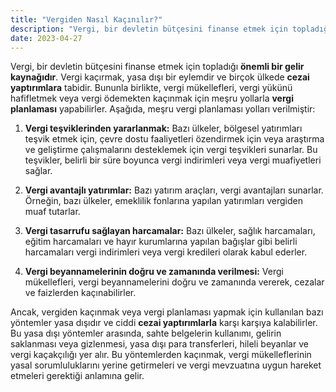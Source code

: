 ```yaml
---
title: "Vergiden Nasıl Kaçınılır?"
description: "Vergi, bir devletin bütçesini finanse etmek için topladığı önemli bir gelir kaynağıdır."
date: 2023-04-27
---
```


Vergi, bir devletin bütçesini finanse etmek için topladığı **önemli bir gelir kaynağıdır**. Vergi kaçırmak, yasa dışı
bir eylemdir ve birçok ülkede **cezai yaptırımlara** tabidir. Bununla birlikte, vergi mükellefleri, vergi yükünü
hafifletmek veya vergi ödemekten kaçınmak için meşru yollarla **vergi planlaması** yapabilirler. Aşağıda, meşru vergi
planlaması yolları verilmiştir:

1. **Vergi teşviklerinden yararlanmak:** Bazı ülkeler, bölgesel yatırımları teşvik etmek için, çevre dostu faaliyetleri
   özendirmek için veya araştırma ve geliştirme çalışmalarını desteklemek için vergi teşvikleri sunarlar. Bu teşvikler,
   belirli bir süre boyunca vergi indirimleri veya vergi muafiyetleri sağlar.

2. **Vergi avantajlı yatırımlar:** Bazı yatırım araçları, vergi avantajları sunarlar. Örneğin, bazı ülkeler, emeklilik
   fonlarına yapılan yatırımları vergiden muaf tutarlar.

3. **Vergi tasarrufu sağlayan harcamalar:** Bazı ülkeler, sağlık harcamaları, eğitim harcamaları ve hayır kurumlarına
   yapılan bağışlar gibi belirli harcamaları vergi indirimleri veya vergi kredileri olarak kabul ederler.

4. **Vergi beyannamelerinin doğru ve zamanında verilmesi:** Vergi mükellefleri, vergi beyannamelerini doğru ve zamanında
   vererek, cezalar ve faizlerden kaçınabilirler.

Ancak, vergiden kaçınmak veya vergi planlaması yapmak için kullanılan bazı yöntemler yasa dışıdır ve ciddi **cezai
yaptırımlarla** karşı karşıya kalabilirler. Bu yasa dışı yöntemler arasında, sahte belgelerin kullanımı, gelirin
saklanması veya gizlenmesi, yasa dışı para transferleri, hileli beyanlar ve vergi kaçakçılığı yer alır. Bu yöntemlerden
kaçınmak, vergi mükelleflerinin yasal sorumluluklarını yerine getirmeleri ve vergi mevzuatına uygun hareket etmeleri
gerektiği anlamına gelir.
